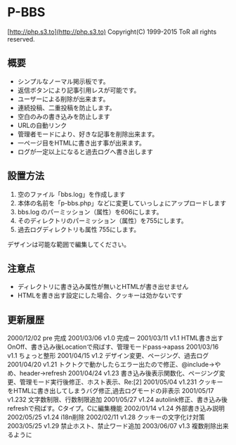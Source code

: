 # P-BBS
[http://php.s3.to](http://php.s3.to)
Copyright(C) 1999-2015 ToR all rights reserved.

## 概要

* シンプルなノーマル掲示板です。
* 返信ボタンにより記事引用レスが可能です。
* ユーザーによる削除が出来ます。
* 連続投稿、二重投稿を防止します。
* 空白のみの書き込みを防止します
* URLの自動リンク
* 管理者モードにより、好きな記事を削除出来ます。
* 一ページ目をHTMLに書き出す事が出来ます。
* ログが一定以上になると過去ログへ書き出します

## 設置方法

1. 空のファイル「bbs.log」を作成します
2. 本体の名前を「p-bbs.php」などに変更していっしょにアップロードします
3. bbs.log のパーミッション（属性）を606にします。
4. そのディレクトリのパーミッション（属性）を755にします。
5. 過去ログディレクトリも属性 755にします。

デザインは可能な範囲で編集してください。

## 注意点

* ディレクトリに書き込み属性が無いとHTMLが書き出せません
* HTMLを書き出す設定にした場合、クッキーは効かないです

## 更新履歴
2000/12/02 pre 完成
2001/03/06 v1.0 完成ー
2001/03/11 v1.1 HTML書き出すOnOff、書き込み後Locationで飛ばす、管理モードpass→apass
2001/03/16 v1.1 ちょっと整形
2001/04/15 v1.2 デザイン変更、ページング、過去ログ
2001/04/20 v1.21 トクトクで動かしたらエラー出たので修正、@include→やめ、header→refresh
2001/04/24 v1.23 書き込み後表示関数化、ページング変更、管理モード実行後修正、ホスト表示、Re:[2]
2001/05/04 v1.231 クッキーをHTMLに書き出してしまうバグ修正,過去ログモードの非表示
2001/05/17 v1.232 文字数制限、行数制限追加
2001/05/27 v1.24 autolink修正、書き込み後refreshで飛ばす。Cタイプ。Cに編集機能
2002/01/14 v1.24 外部書き込み説明
2002/05/25 v1.24 i18n削除
2002/02/11 v1.28 クッキーの文字化け対策
2003/05/25 v1.29 禁止ホスト、禁止ワード追加
2003/06/07 v1.3 複数削除出来るように